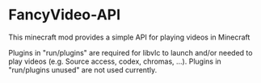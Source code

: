 # FancyVideo-API

This minecraft mod provides a simple API for playing videos in Minecraft

Plugins in "run/plugins" are required for libvlc to launch and/or needed to play videos (e.g. Source access, codex,
chromas, ...). Plugins in "run/plugins unused" are not used currently.
